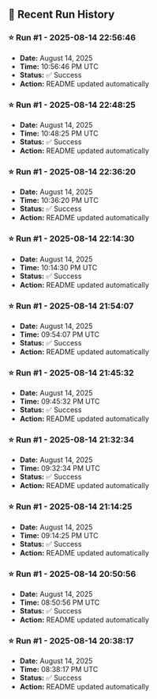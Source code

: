 
## 📝 Recent Run History
<!-- HISTORY_START -->
### ⭐ Run #1 - 2025-08-14 22:56:46
- **Date:** August 14, 2025
- **Time:** 10:56:46 PM UTC
- **Status:** ✅ Success
- **Action:** README updated automatically

### ⭐ Run #1 - 2025-08-14 22:48:25
- **Date:** August 14, 2025
- **Time:** 10:48:25 PM UTC
- **Status:** ✅ Success
- **Action:** README updated automatically

### ⭐ Run #1 - 2025-08-14 22:36:20
- **Date:** August 14, 2025
- **Time:** 10:36:20 PM UTC
- **Status:** ✅ Success
- **Action:** README updated automatically

### ⭐ Run #1 - 2025-08-14 22:14:30
- **Date:** August 14, 2025
- **Time:** 10:14:30 PM UTC
- **Status:** ✅ Success
- **Action:** README updated automatically

### ⭐ Run #1 - 2025-08-14 21:54:07
- **Date:** August 14, 2025
- **Time:** 09:54:07 PM UTC
- **Status:** ✅ Success
- **Action:** README updated automatically

### ⭐ Run #1 - 2025-08-14 21:45:32
- **Date:** August 14, 2025
- **Time:** 09:45:32 PM UTC
- **Status:** ✅ Success
- **Action:** README updated automatically

### ⭐ Run #1 - 2025-08-14 21:32:34
- **Date:** August 14, 2025
- **Time:** 09:32:34 PM UTC
- **Status:** ✅ Success
- **Action:** README updated automatically

### ⭐ Run #1 - 2025-08-14 21:14:25
- **Date:** August 14, 2025
- **Time:** 09:14:25 PM UTC
- **Status:** ✅ Success
- **Action:** README updated automatically

### ⭐ Run #1 - 2025-08-14 20:50:56
- **Date:** August 14, 2025
- **Time:** 08:50:56 PM UTC
- **Status:** ✅ Success
- **Action:** README updated automatically

### ⭐ Run #1 - 2025-08-14 20:38:17
- **Date:** August 14, 2025
- **Time:** 08:38:17 PM UTC
- **Status:** ✅ Success
- **Action:** README updated automatically
<!-- HISTORY_END -->